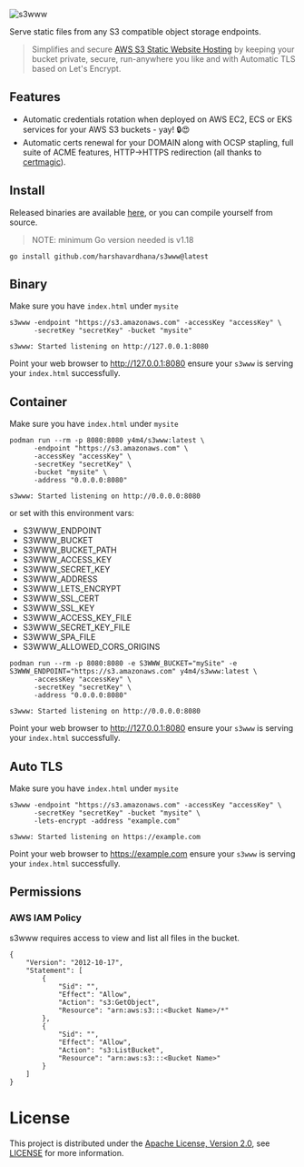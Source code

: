 ![s3www](https://raw.githubusercontent.com/harshavardhana/s3www/master/s3www.png)

Serve static files from any S3 compatible object storage endpoints.

> Simplifies and secure [AWS S3 Static Website Hosting](https://docs.aws.amazon.com/AmazonS3/latest/userguide/WebsiteHosting.html) by keeping your bucket private, secure, run-anywhere you like and with Automatic TLS based on Let's Encrypt.

## Features
- Automatic credentials rotation when deployed on AWS EC2, ECS or EKS services for your AWS S3 buckets - yay! 🔒😍
- Automatic certs renewal for your DOMAIN along with OCSP stapling, full suite of ACME features, HTTP->HTTPS redirection (all thanks to [certmagic](https://github.com/caddyserver/certmagic)).

## Install
Released binaries are available [here](https://github.com/harshavardhana/s3www/releases), or you can compile yourself from source.

> NOTE: minimum Go version needed is v1.18

```
go install github.com/harshavardhana/s3www@latest
```

## Binary
Make sure you have `index.html` under `mysite`
```
s3www -endpoint "https://s3.amazonaws.com" -accessKey "accessKey" \
	  -secretKey "secretKey" -bucket "mysite"

s3www: Started listening on http://127.0.0.1:8080
```

Point your web browser to http://127.0.0.1:8080 ensure your `s3www` is serving your `index.html` successfully.

## Container
Make sure you have `index.html` under `mysite`

```
podman run --rm -p 8080:8080 y4m4/s3www:latest \
	  -endpoint "https://s3.amazonaws.com" \
	  -accessKey "accessKey" \
	  -secretKey "secretKey" \
	  -bucket "mysite" \
	  -address "0.0.0.0:8080"

s3www: Started listening on http://0.0.0.0:8080
```
or set with this environment vars:
- S3WWW_ENDPOINT
- S3WWW_BUCKET
- S3WWW_BUCKET_PATH
- S3WWW_ACCESS_KEY
- S3WWW_SECRET_KEY
- S3WWW_ADDRESS
- S3WWW_LETS_ENCRYPT
- S3WWW_SSL_CERT
- S3WWW_SSL_KEY
- S3WWW_ACCESS_KEY_FILE
- S3WWW_SECRET_KEY_FILE
- S3WWW_SPA_FILE
- S3WWW_ALLOWED_CORS_ORIGINS


```
podman run --rm -p 8080:8080 -e S3WWW_BUCKET="mySite" -e S3WWW_ENDPOINT="https://s3.amazonaws.com" y4m4/s3www:latest \
	  -accessKey "accessKey" \
	  -secretKey "secretKey" \
	  -address "0.0.0.0:8080"

s3www: Started listening on http://0.0.0.0:8080
```

Point your web browser to http://127.0.0.1:8080 ensure your `s3www` is serving your `index.html` successfully.

## Auto TLS
Make sure you have `index.html` under `mysite`
```
s3www -endpoint "https://s3.amazonaws.com" -accessKey "accessKey" \
	  -secretKey "secretKey" -bucket "mysite" \
	  -lets-encrypt -address "example.com"

s3www: Started listening on https://example.com
```

Point your web browser to https://example.com ensure your `s3www` is serving your `index.html` successfully.

## Permissions

### AWS IAM Policy
s3www requires access to view and list all files in the bucket.

```
{
	"Version": "2012-10-17",
	"Statement": [
		{
			"Sid": "",
			"Effect": "Allow",
			"Action": "s3:GetObject",
			"Resource": "arn:aws:s3:::<Bucket Name>/*"
		},
		{
			"Sid": "",
			"Effect": "Allow",
			"Action": "s3:ListBucket",
			"Resource": "arn:aws:s3:::<Bucket Name>"
		}
	]
}
```
# License
This project is distributed under the [Apache License, Version 2.0](http://www.apache.org/licenses/LICENSE-2.0), see [LICENSE](./LICENSE) for more information.

